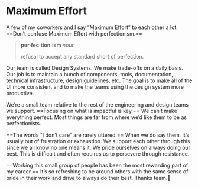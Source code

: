 # Maximum Effort

A few of my coworkers and I say “Maximum Effort” to each other a lot. ==Don’t confuse Maximum Effort with perfectionism.==

> **per·fec·tion·ism** *noun*
>
> refusal to accept any standard short of perfection.

Our team is called Design Systems. We make trade-offs on a daily basis. Our job is to maintain a bunch of components, tools, documentation, technical infrastructure, design guidelines, etc. The goal is to make all of the UI more consistent and to make the teams using the design system more productive.

We’re a small team relative to the rest of the engineering and design teams we support. ==Focusing on what is impactful is key.== We can’t make everything perfect. Most things are far from where we’d like them to be as perfectionists.

==The words “I don’t care” are rarely uttered.== When we do say them, it’s usually out of frustration or exhaustion. We support each other through this since we all know no one means it. We pride ourselves on always doing our best. This is difficult and often requires us to persevere through resistance.

==Working this small group of people has been the most rewarding part of my career.== It’s so refreshing to be around others with the same sense of pride in their work and drive to always do their best. Thanks team.💖
